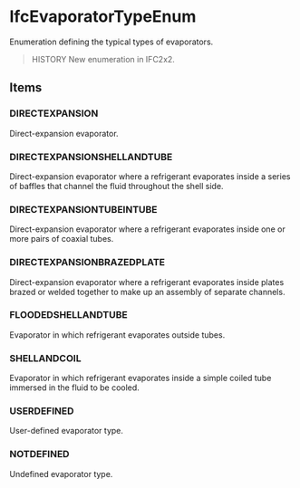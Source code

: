 # IfcEvaporatorTypeEnum

Enumeration defining the typical types of evaporators.

> HISTORY New enumeration in IFC2x2.

## Items

### DIRECTEXPANSION
Direct-expansion evaporator.

### DIRECTEXPANSIONSHELLANDTUBE
Direct-expansion evaporator where a refrigerant evaporates inside a series of baffles that channel the fluid throughout the shell side.

### DIRECTEXPANSIONTUBEINTUBE
Direct-expansion evaporator where a refrigerant evaporates inside one or more pairs of coaxial tubes.

### DIRECTEXPANSIONBRAZEDPLATE
Direct-expansion evaporator where a refrigerant evaporates inside plates brazed or welded together to make up an assembly of separate channels.

### FLOODEDSHELLANDTUBE
Evaporator in which refrigerant evaporates outside tubes.

### SHELLANDCOIL
Evaporator in which refrigerant evaporates inside a simple coiled tube immersed in the fluid to be cooled.

### USERDEFINED
User-defined evaporator type.

### NOTDEFINED
Undefined evaporator type.
